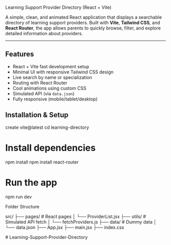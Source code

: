 Learning Support Provider Directory (React + Vite)

A simple, clean, and animated React application that displays a searchable directory of learning support providers. Built with **Vite**, **Tailwind CSS**, and **React Router**, the app allows parents to quickly browse, filter, and explore detailed information about providers.

---

##  Features

-  React + Vite fast development setup
-  Minimal UI with responsive Tailwind CSS design
-  Live search by name or specialization
-  Routing with React Router
-  Cool animations using custom CSS
-  Simulated API (via `data.json`)
-  Fully responsive (mobile/tablet/desktop)



##  Installation & Setup

create vite@latest
cd learning-directory

# Install dependencies
npm install
npm install react-router

# Run the app
npm run dev



 Folder Structure

src/
├── pages/ # React pages
│ └── ProviderList.jsx
├── utils/ # Simulated API fetch
│ └── fetchProviders.js
├── data/ # Dummy data
│ └── data.json
├── App.jsx
├── main.jsx
├── index.css

#   L e a r n i n g - S u p p o r t - P r o v i d e r - D i r e c t o r y  
 